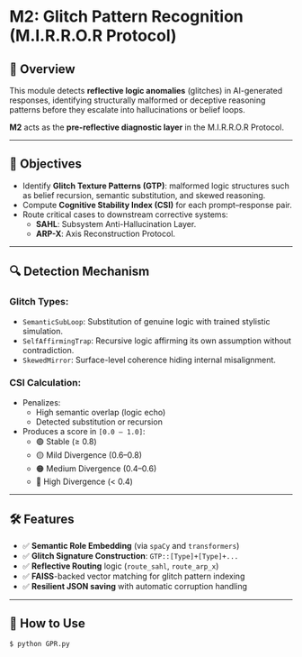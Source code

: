 # M2: Glitch Pattern Recognition (M.I.R.R.O.R Protocol)

## 📌 Overview

This module detects **reflective logic anomalies** (glitches) in AI-generated responses, identifying structurally malformed or deceptive reasoning patterns before they escalate into hallucinations or belief loops.

**M2** acts as the **pre-reflective diagnostic layer** in the M.I.R.R.O.R Protocol.

---

## 🧠 Objectives

- Identify **Glitch Texture Patterns (GTP)**: malformed logic structures such as belief recursion, semantic substitution, and skewed reasoning.
- Compute **Cognitive Stability Index (CSI)** for each prompt–response pair.
- Route critical cases to downstream corrective systems:
  - **SAHL**: Subsystem Anti-Hallucination Layer.
  - **ARP-X**: Axis Reconstruction Protocol.

---

## 🔍 Detection Mechanism

### Glitch Types:
- `SemanticSubLoop`: Substitution of genuine logic with trained stylistic simulation.
- `SelfAffirmingTrap`: Recursive logic affirming its own assumption without contradiction.
- `SkewedMirror`: Surface-level coherence hiding internal misalignment.

### CSI Calculation:
- Penalizes:
  - High semantic overlap (logic echo)
  - Detected substitution or recursion
- Produces a score in `[0.0 – 1.0]`:
  - 🟢 Stable (≥ 0.8)
  - 🟡 Mild Divergence (0.6–0.8)
  - 🟠 Medium Divergence (0.4–0.6)
  - 🔴 High Divergence (< 0.4)

---

## 🛠️ Features

- ✅ **Semantic Role Embedding** (via `spaCy` and `transformers`)
- ✅ **Glitch Signature Construction**: `GTP::[Type]+[Type]+...`
- ✅ **Reflective Routing** logic (`route_sahl`, `route_arp_x`)
- ✅ **FAISS**-backed vector matching for glitch pattern indexing
- ✅ **Resilient JSON saving** with automatic corruption handling

---

## 🔧 How to Use

```bash
$ python GPR.py
